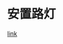 # 安置路灯
[link](https://www.nowcoder.com/practice/3a3577b9d3294fb7845b96a9cd2e099c?tpId=98&tqId=32826&tPage=1&rp=1&ru=%2Fta%2F2019test&qru=%2Fta%2F2019test%2Fquestion-ranking)